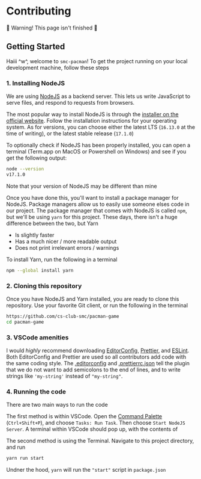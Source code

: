 # Contributing

🚧 Warning! This page isn't finished 🚧

## Getting Started

Haiii ^w^, welcome to `smc-pacman`! To get the project running on your local development machine, follow these steps

### 1. Installing NodeJS

We are using [NodeJS](https://nodejs.org/en) as a backend server. This lets us write JavaScript to serve files, and respond to requests from browsers.

The most popular way to install NodeJS is through the [installer on the official website](https://nodejs.org). Follow the installation instructions for your operating system. As for versions, you can choose either the latest LTS (`16.13.0` at the time of writing), or the latest stable release (`17.1.0`)

To optionally check if NodeJS has been properly installed, you can open a terminal (Term.app on MacOS or Powershell on Windows) and see if you get the following output:

```sh
node --version
v17.1.0
```

Note that your version of NodeJS may be different than mine

Once you have done this, you'll want to install a package manager for NodeJS. Package managers allow us to easily use someone elses code in our project. The package manager that comes with NodeJS is called `npm`, but we'll be using `yarn` for this project. These days, there isn't a huge difference between the two, but Yarn

- Is slightly faster
- Has a much nicer / more readable output
- Does not print irrelevant errors / warnings

To install Yarn, run the following in a terminal

```sh
npm --global install yarn
```

### 2. Cloning this repository

Once you have NodeJS and Yarn installed, you are ready to clone this repository. Use your favorite Git client, or run the following in the terminal

```sh
https://github.com/cs-club-smc/pacman-game
cd pacman-game
```

### 3. VSCode amenities

I would _highly_ recommend downloading [EditorConfig](https://editorconfig.org), [Prettier](https://marketplace.visualstudio.com/items?itemName=esbenp.prettier-vscode), and [ESLint](https://marketplace.visualstudio.com/items?itemName=dbaeumer.vscode-eslint). Both EditorConfig and Prettier are used so all contributors add code with the same coding style. The [.editorconfig](./.editorconfig) and [.prettierrc.json](./.prettierrc.json) tell the plugin that we do not want to add semicolons to the end of lines, and to write strings like `'my-string'` instead of `"my-string"`.

### 4. Running the code

There are two main ways to run the code

The first method is within VSCode. Open the [Command Palette](https://code.visualstudio.com/docs/getstarted/userinterface#_command-palette) (`Ctrl+Shift+P`), and choose `Tasks: Run Task`. Then choose `Start NodeJS Server`. A terminal within VSCode should pop up, with the contents of

The second method is using the Terminal. Navigate to this project directory, and run

```sh
yarn run start
```

Undner the hood, `yarn` will run the `"start"` script in `package.json`
